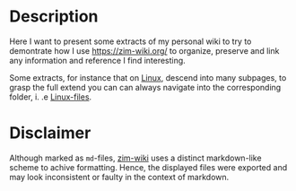 # Description
Here I want to present some extracts of my personal wiki to try to demontrate how I use https://zim-wiki.org/ to organize, preserve and link any information and reference I find interesting.

Some extracts, for instance that on [Linux](./Linux.md), descend into many subpages, to grasp the full extend you can can always navigate into the corresponding folder, i. .e [Linux-files](./Linuxr_files).

# Disclaimer
Although marked as `md`-files, [zim-wiki](https://zim-wiki.org/) uses a distinct markdown-like scheme to achive formatting. Hence, the displayed files were exported and may look inconsistent or faulty in the context of markdown.
